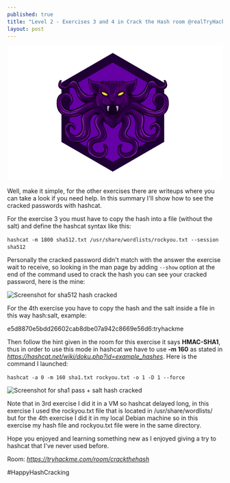 ```yaml
---
published: true
title: "Level 2 - Exercises 3 and 4 in Crack the Hash room @realTryHackMe"
layout: post
---
```


![](/images/hashcrack-badge.png)

Well, make it simple, for the other exercises there are writeups where you can take a look if you need help. In this summary I'll show how to see the cracked passwords with hashcat.


For the exercise 3 you must have to copy the hash into a file (without the salt) and define the hashcat syntax like this:

```hashcat -m 1800 sha512.txt /usr/share/wordlists/rockyou.txt --session sha512```

Personally the cracked password didn't match with the answer the exercise wait to receive, so looking in the man page by adding  ```--show``` option at the end of the command used to crack the hash you can see your cracked password, here is the mine:

![Screenshot for sha512 hash cracked](/images/sha512.png)


For the 4th exercise you have to copy the hash and the salt inside a file in this way hash:salt, example:

e5d8870e5bdd26602cab8dbe07a942c8669e56d6:tryhackme

Then follow the hint given in the room for this exercise it says **HMAC-SHA1**, thus in order to use this mode in hashcat we have to use **-m 160** as stated in *https://hashcat.net/wiki/doku.php?id=example_hashes*. Here is the command I launched:

```hashcat -a 0 -m 160 sha1.txt rockyou.txt -o 1 -D 1 --force```

![Screenshot for sha1 pass + salt hash cracked](/images/hmac-sha1.png)

Note that in 3rd exercise I did it in a VM so hashcat delayed long, in this exercise I used the rockyou.txt file that is located in /usr/share/wordlists/ but for the 4th exercise I did it in my local Debian machine so in this exercise my hash file and rockyou.txt file were in the same directory.

Hope you enjoyed and learning something new as I enjoyed giving a try to hashcat that I've never used before.

Room: *https://tryhackme.com/room/crackthehash*

#HappyHashCracking
